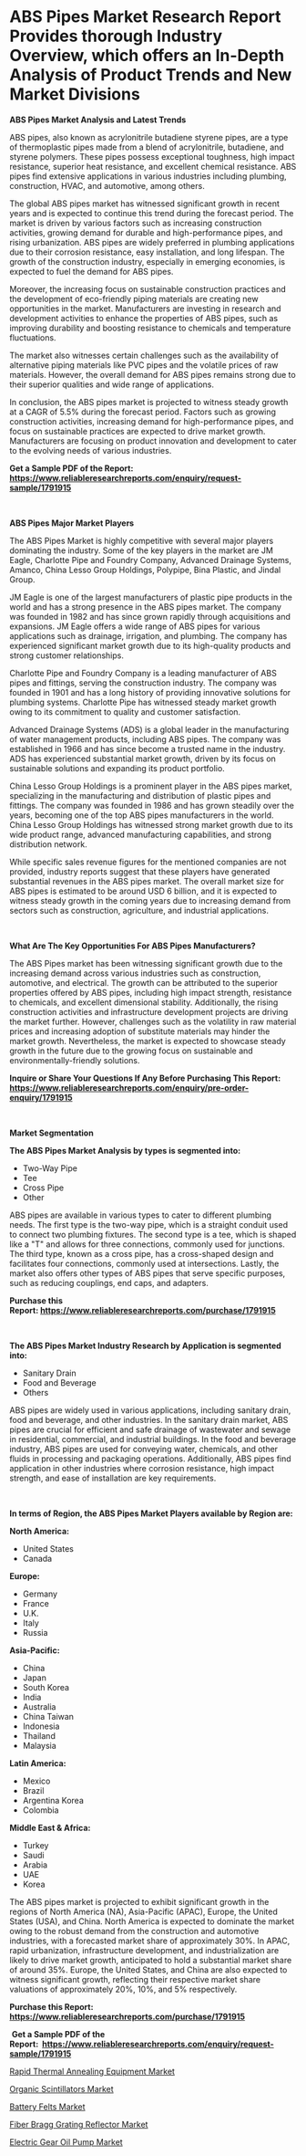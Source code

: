 <p><h1>ABS Pipes Market Research Report Provides thorough Industry Overview, which offers an In-Depth Analysis of Product Trends and New Market Divisions</h1></p><p><strong>ABS Pipes Market Analysis and Latest Trends</strong></p>
<p><p>ABS pipes, also known as acrylonitrile butadiene styrene pipes, are a type of thermoplastic pipes made from a blend of acrylonitrile, butadiene, and styrene polymers. These pipes possess exceptional toughness, high impact resistance, superior heat resistance, and excellent chemical resistance. ABS pipes find extensive applications in various industries including plumbing, construction, HVAC, and automotive, among others.</p><p>The global ABS pipes market has witnessed significant growth in recent years and is expected to continue this trend during the forecast period. The market is driven by various factors such as increasing construction activities, growing demand for durable and high-performance pipes, and rising urbanization. ABS pipes are widely preferred in plumbing applications due to their corrosion resistance, easy installation, and long lifespan. The growth of the construction industry, especially in emerging economies, is expected to fuel the demand for ABS pipes.</p><p>Moreover, the increasing focus on sustainable construction practices and the development of eco-friendly piping materials are creating new opportunities in the market. Manufacturers are investing in research and development activities to enhance the properties of ABS pipes, such as improving durability and boosting resistance to chemicals and temperature fluctuations.</p><p>The market also witnesses certain challenges such as the availability of alternative piping materials like PVC pipes and the volatile prices of raw materials. However, the overall demand for ABS pipes remains strong due to their superior qualities and wide range of applications.</p><p>In conclusion, the ABS pipes market is projected to witness steady growth at a CAGR of 5.5% during the forecast period. Factors such as growing construction activities, increasing demand for high-performance pipes, and focus on sustainable practices are expected to drive market growth. Manufacturers are focusing on product innovation and development to cater to the evolving needs of various industries.</p></p>
<p><strong>Get a Sample PDF of the Report:&nbsp; <a href="https://www.reliableresearchreports.com/enquiry/request-sample/1791915">https://www.reliableresearchreports.com/enquiry/request-sample/1791915</a></strong></p>
<p>&nbsp;</p>
<p><strong>ABS Pipes Major Market Players</strong></p>
<p><p>The ABS Pipes Market is highly competitive with several major players dominating the industry. Some of the key players in the market are JM Eagle, Charlotte Pipe and Foundry Company, Advanced Drainage Systems, Amanco, China Lesso Group Holdings, Polypipe, Bina Plastic, and Jindal Group.</p><p>JM Eagle is one of the largest manufacturers of plastic pipe products in the world and has a strong presence in the ABS pipes market. The company was founded in 1982 and has since grown rapidly through acquisitions and expansions. JM Eagle offers a wide range of ABS pipes for various applications such as drainage, irrigation, and plumbing. The company has experienced significant market growth due to its high-quality products and strong customer relationships.</p><p>Charlotte Pipe and Foundry Company is a leading manufacturer of ABS pipes and fittings, serving the construction industry. The company was founded in 1901 and has a long history of providing innovative solutions for plumbing systems. Charlotte Pipe has witnessed steady market growth owing to its commitment to quality and customer satisfaction.</p><p>Advanced Drainage Systems (ADS) is a global leader in the manufacturing of water management products, including ABS pipes. The company was established in 1966 and has since become a trusted name in the industry. ADS has experienced substantial market growth, driven by its focus on sustainable solutions and expanding its product portfolio.</p><p>China Lesso Group Holdings is a prominent player in the ABS pipes market, specializing in the manufacturing and distribution of plastic pipes and fittings. The company was founded in 1986 and has grown steadily over the years, becoming one of the top ABS pipes manufacturers in the world. China Lesso Group Holdings has witnessed strong market growth due to its wide product range, advanced manufacturing capabilities, and strong distribution network.</p><p>While specific sales revenue figures for the mentioned companies are not provided, industry reports suggest that these players have generated substantial revenues in the ABS pipes market. The overall market size for ABS pipes is estimated to be around USD 6 billion, and it is expected to witness steady growth in the coming years due to increasing demand from sectors such as construction, agriculture, and industrial applications.</p></p>
<p>&nbsp;</p>
<p><strong>What Are The Key Opportunities For ABS Pipes Manufacturers?</strong></p>
<p><p>The ABS Pipes market has been witnessing significant growth due to the increasing demand across various industries such as construction, automotive, and electrical. The growth can be attributed to the superior properties offered by ABS pipes, including high impact strength, resistance to chemicals, and excellent dimensional stability. Additionally, the rising construction activities and infrastructure development projects are driving the market further. However, challenges such as the volatility in raw material prices and increasing adoption of substitute materials may hinder the market growth. Nevertheless, the market is expected to showcase steady growth in the future due to the growing focus on sustainable and environmentally-friendly solutions.</p></p>
<p><strong>Inquire or Share Your Questions If Any Before Purchasing This Report: <a href="https://www.reliableresearchreports.com/enquiry/pre-order-enquiry/1791915">https://www.reliableresearchreports.com/enquiry/pre-order-enquiry/1791915</a></strong></p>
<p>&nbsp;</p>
<p><strong>Market Segmentation</strong></p>
<p><strong>The ABS Pipes Market Analysis by types is segmented into:</strong></p>
<p><ul><li>Two-Way Pipe</li><li>Tee</li><li>Cross Pipe</li><li>Other</li></ul></p>
<p><p>ABS pipes are available in various types to cater to different plumbing needs. The first type is the two-way pipe, which is a straight conduit used to connect two plumbing fixtures. The second type is a tee, which is shaped like a "T" and allows for three connections, commonly used for junctions. The third type, known as a cross pipe, has a cross-shaped design and facilitates four connections, commonly used at intersections. Lastly, the market also offers other types of ABS pipes that serve specific purposes, such as reducing couplings, end caps, and adapters.</p></p>
<p><strong>Purchase this Report:&nbsp;<a href="https://www.reliableresearchreports.com/purchase/1791915">https://www.reliableresearchreports.com/purchase/1791915</a></strong></p>
<p>&nbsp;</p>
<p><strong>The ABS Pipes Market Industry Research by Application is segmented into:</strong></p>
<p><ul><li>Sanitary Drain</li><li>Food and Beverage</li><li>Others</li></ul></p>
<p><p>ABS pipes are widely used in various applications, including sanitary drain, food and beverage, and other industries. In the sanitary drain market, ABS pipes are crucial for efficient and safe drainage of wastewater and sewage in residential, commercial, and industrial buildings. In the food and beverage industry, ABS pipes are used for conveying water, chemicals, and other fluids in processing and packaging operations. Additionally, ABS pipes find application in other industries where corrosion resistance, high impact strength, and ease of installation are key requirements.</p></p>
<p>&nbsp;</p>
<p><strong>In terms of Region, the ABS Pipes Market Players available by Region are:</strong></p>
<p>
    <p> <strong> North America: </strong>
        <ul>
            <li>United States</li>
            <li>Canada</li>
        </ul>
        </p> 
    <p> <strong> Europe: </strong>
        <ul>
            <li>Germany</li>
            <li>France</li>
            <li>U.K.</li>
            <li>Italy</li>
            <li>Russia</li>
        </ul>
        </p> 
    <p> <strong> Asia-Pacific: </strong>
        <ul>
            <li>China</li>
            <li>Japan</li>
            <li>South Korea</li>
            <li>India</li>
            <li>Australia</li>
            <li>China Taiwan</li>
            <li>Indonesia</li>
            <li>Thailand</li>
            <li>Malaysia</li>
        </ul>
        </p> 
    <p> <strong> Latin America: </strong>
        <ul>
            <li>Mexico</li>
            <li>Brazil</li>
            <li>Argentina Korea</li>
            <li>Colombia</li>
        </ul>
        </p> 
    <p> <strong> Middle East & Africa: </strong>
        <ul>
            <li>Turkey</li>
            <li>Saudi</li>
            <li>Arabia</li>
            <li>UAE</li>
            <li>Korea</li>
        </ul>
    </p>
    </p>
<p><p>The ABS pipes market is projected to exhibit significant growth in the regions of North America (NA), Asia-Pacific (APAC), Europe, the United States (USA), and China. North America is expected to dominate the market owing to the robust demand from the construction and automotive industries, with a forecasted market share of approximately 30%. In APAC, rapid urbanization, infrastructure development, and industrialization are likely to drive market growth, anticipated to hold a substantial market share of around 35%. Europe, the United States, and China are also expected to witness significant growth, reflecting their respective market share valuations of approximately 20%, 10%, and 5% respectively.</p></p>
<p><strong>Purchase this Report: <a href="https://www.reliableresearchreports.com/purchase/1791915">https://www.reliableresearchreports.com/purchase/1791915</a></strong></p>
<p>&nbsp;<strong>Get a Sample PDF of the Report:&nbsp;&nbsp;<a href="https://www.reliableresearchreports.com/enquiry/request-sample/1791915">https://www.reliableresearchreports.com/enquiry/request-sample/1791915</a></strong></p>
<p><strong></strong></p>
<p><p><a href="https://medium.com/@sanju991215/rapid-thermal-annealing-equipment-market-report-reveals-the-latest-trends-and-growth-opportunities-ba235e39dc2c">Rapid Thermal Annealing Equipment Market</a></p><p><a href="https://github.com/abdelrhmankishk22/Market-Research-Report-List-1/blob/main/organic-scintillators-market.md">Organic Scintillators Market</a></p><p><a href="https://github.com/mahnoor2003/Market-Research-Report-List-1/blob/main/battery-felts-market.md">Battery Felts Market</a></p><p><a href="https://medium.com/@amaliarobel/fiber-bragg-grating-reflector-market-report-reveals-the-latest-trends-and-growth-opportunities-of-02f1a53809dc">Fiber Bragg Grating Reflector Market</a></p><p><a href="https://medium.com/@ssantosh15121999/electric-gear-oil-pump-market-comprehensive-assessment-by-type-application-and-geography-3cc13576b0ae">Electric Gear Oil Pump Market</a></p></p>
